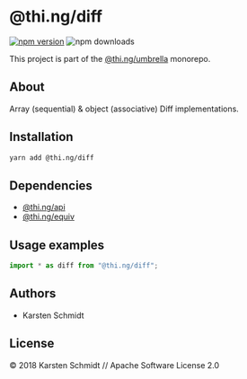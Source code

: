 # @thi.ng/diff

[![npm version](https://img.shields.io/npm/v/@thi.ng/diff.svg)](https://www.npmjs.com/package/@thi.ng/diff)
![npm downloads](https://img.shields.io/npm/dm/@thi.ng/diff.svg)

This project is part of the
[@thi.ng/umbrella](https://github.com/thi-ng/umbrella/) monorepo.

## About

Array (sequential) & object (associative) Diff implementations.

## Installation

```bash
yarn add @thi.ng/diff
```

## Dependencies

- [@thi.ng/api](https://github.com/thi-ng/umbrella/tree/master/packages/api)
- [@thi.ng/equiv](https://github.com/thi-ng/umbrella/tree/master/packages/equiv)

## Usage examples

```ts
import * as diff from "@thi.ng/diff";

```

## Authors

- Karsten Schmidt

## License

&copy; 2018 Karsten Schmidt // Apache Software License 2.0
